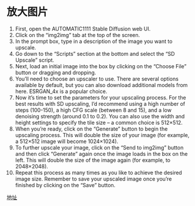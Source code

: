 # 放大图片

1. First, open the AUTOMATIC1111 Stable Diffusion web UI.
2. Click on the “img2img” tab at the top of the screen.
3. In the prompt box, type in a description of the image you want to upscale.
4. Go down to the “Scripts” section at the bottom and select the “SD Upscale” script.
5. Next, load an initial image into the box by clicking on the “Choose File” button or dragging and dropping.
6. You’ll need to choose an upscaler to use. There are several options available by default, but you can also download additional models from here. ESRGAN_4x is a popular choice.
7. Now it’s time to set the parameters for your upscaling process. For the best results with SD upscaling, I’d recommend using a high number of steps (100-150), a high CFG scale (between 8 and 15), and a low denoising strength (around 0.1 to 0.2). You can also use the width and height settings to specify the tile size – a common choice is 512×512.
8. When you’re ready, click on the “Generate” button to begin the upscaling process. This will double the size of your image (for example, a 512×512 image will become 1024×1024).
9. To further upscale your image, click on the “Send to img2img” button and then click “Generate” again once the image loads in the box on the left. This will double the size of the image again (for example, to 2048×2048).
10. Repeat this process as many times as you like to achieve the desired image size. Remember to save your upscaled image once you’re finished by clicking on the “Save” button.

[地址](https://easywithai.com/guide/how-to-use-upscalers-in-stable-diffusion/)
